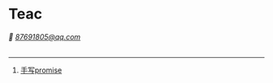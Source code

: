 # Teac
###### 📧 87691805@qq.com
---
1. [手写promise](https://github.com/chtic123/My-CV/blob/master/src/MyPromise/MyPromise.js)
